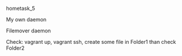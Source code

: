 hometask_5

My own daemon

Filemover daemon

Check: vagrant up, vagrant ssh, create some file in Folder1 than check Folder2